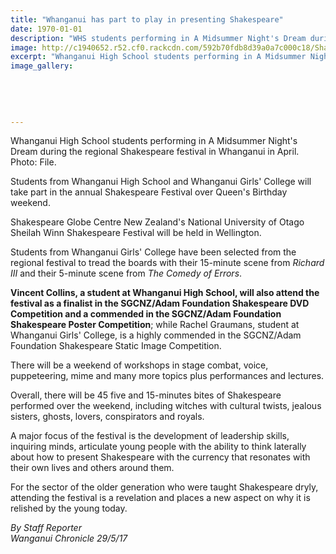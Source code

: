 ```yaml
---
title: "Whanganui has part to play in presenting Shakespeare"
date: 1970-01-01
description: "WHS students performing in A Midsummer Night's Dream during the regional Shakespeare festival in Whanganui..."
image: http://c1940652.r52.cf0.rackcdn.com/592b70fdb8d39a0a7c000c18/Shakespeare-festival-ex-students-perf-at-2016-chron-29-May-2017.jpg
excerpt: "Whanganui High School students performing in A Midsummer Night's Dream during the regional Shakespeare festival in Whanganui in April."
image_gallery:
    
    
    
    
    
---
```


<p>Whanganui High School students performing in A Midsummer Night's Dream during the regional Shakespeare festival in Whanganui in April.<br />Photo: File.</p>
<p>Students from <span>Whanganui High School and&nbsp;</span>Whanganui Girls' College will take part in the annual Shakespeare Festival over Queen's Birthday weekend.</p>
<p>Shakespeare Globe Centre New Zealand's National University of Otago Sheilah Winn Shakespeare Festival will be held in Wellington.</p>
<p>Students from Whanganui Girls' College have been selected from the regional festival to tread the boards with their 15-minute scene from&nbsp;<em>Richard III</em>&nbsp;and their 5-minute scene from&nbsp;<em>The Comedy of Errors</em>.</p>
<p><strong>Vincent Collins, a student at Whanganui High School, will also attend the festival as a finalist in the SGCNZ/Adam Foundation Shakespeare DVD Competition and a commended in the SGCNZ/Adam Foundation Shakespeare Poster Competition</strong>; while Rachel Graumans, student at Whanganui Girls' College, is a highly commended in the SGCNZ/Adam Foundation Shakespeare Static Image Competition.</p>
<p>There will be a weekend of workshops in stage combat, voice, puppeteering, mime and many more topics plus performances and lectures.</p>
<p>Overall, there will be 45 five and 15-minutes bites of Shakespeare performed over the weekend, including witches with cultural twists, jealous sisters, ghosts, lovers, conspirators and royals.</p>
<p>A major focus of the festival is the development of leadership skills, inquiring minds, articulate young people with the ability to think laterally about how to present Shakespeare with the currency that resonates with their own lives and others around them.</p>
<p>For the sector of the older generation who were taught Shakespeare dryly, attending the festival is a revelation and places a new aspect on why it is relished by the young today.</p>
<p class="clear syndicator"><em>By Staff Reporter</em><br /><em>Wanganui Chronicle 29/5/17</em></p>

